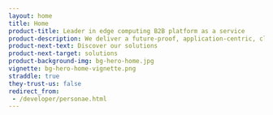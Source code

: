 ```yaml
---
layout: home
title: Home
product-title: Leader in edge computing B2B platform as a service
product-description: We deliver a future-proof, application-centric, cloud-neutral and hardware-agnostic platform, as a service.
product-next-text: Discover our solutions
product-next-target: solutions
product-background-img: bg-hero-home.jpg
vignette: bg-hero-home-vignette.png
straddle: true
they-trust-us: false
redirect_from:
 - /developer/personae.html
---
```

